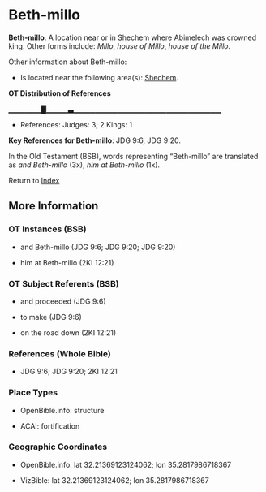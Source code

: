 # Beth-millo
**Beth-millo**. 
A location near or in Shechem where Abimelech was crowned king. 
Other forms include: 
*Millo*, *house of Millo*, *house of the Millo*. 




Other information about Beth-millo:


* Is located near the following area(s): 
[Shechem](Shechem.md). 


**OT Distribution of References**

▁▁▁▁▁▁█▁▁▁▁▃▁▁▁▁▁▁▁▁▁▁▁▁▁▁▁▁▁▁▁▁▁▁▁▁▁▁▁
* References: Judges: 3; 2 Kings: 1



**Key References for Beth-millo**: 
JDG 9:6, JDG 9:20. 


In the Old Testament (BSB), words representing “Beth-millo” are translated as 
*and Beth-millo* (3x), *him at Beth-millo* (1x). 




Return to [Index](00-Index.md)

## More Information

### OT Instances (BSB)

* and Beth-millo (JDG 9:6; JDG 9:20; JDG 9:20)

* him at Beth-millo (2KI 12:21)



### OT Subject Referents (BSB)

* and proceeded (JDG 9:6)

* to make (JDG 9:6)

* on the road down (2KI 12:21)



### References (Whole Bible)

* JDG 9:6; JDG 9:20; 2KI 12:21


### Place Types

* OpenBible.info: structure

* ACAI: fortification



### Geographic Coordinates

* OpenBible.info: lat 32.21369123124062; lon 35.2817986718367

* VizBible: lat 32.21369123124062; lon 35.2817986718367




